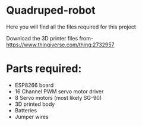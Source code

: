 # Quadruped-robot
Here you will find all the files required for this project

Download the 3D printer files from-
https://www.thingiverse.com/thing:2732957

# Parts required:
- ESP8266 board
- 16 Channel PWM servo motor driver
- 8 Servo motors (most likely SG-90)
- 3D printed body
- Batteries
- Jumper wires
